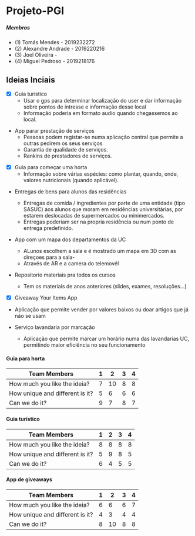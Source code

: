 # Projeto-PGI

##### Membros
 - (1) Tomás Mendes - 2019232272
 - (2) Alexandre Andrade - 2019220216
 - (3) Joel Oliveira - 
 - (4) Miguel Pedroso - 2019218176

## Ideias Inciais

- [x] Guia turístico
  - Usar o gps para determinar localização do user e dar informação sobre pontos de intresse e informação desse local
  - Informação poderia em formato audio quando chegassemos ao local.
 
- App parar prestação de serviços
  - Pessoas podem registar-se numa aplicação central que permite a outras pedirem os seus serviços
  - Garantia de qualidade de serviços.
  - Rankins de prestadores de serviços.

- [x] Guia para começar uma horta 
  - Informação sobre várias espécies: como plantar, quando, onde, valores nutricionais (quando aplicável).

- Entregas de bens para alunos das residências
  - Entregas de comida / ingredientes por parte de uma entidade (tipo SASUC) aos alunos que moram em residências universitárias, por estarem deslocadas de supermercados ou minimercados.
  - Entregas poderiam ser na propria residência ou num ponto de entrega predefinido.
 
- App com um mapa dos departamentos da UC
  - ALunos escolhem a sala e é mostrado um mapa em 3D com as direçoes para a sala-
  - Através de AR e a camera do telemovél

- Repositorio materiais pra todos os cursos
  - Tem os materiais de anos  anteriores (slides, exames, resoluções...)
  
 - [x] Giveaway Your Items App
  - Aplicação que permite vender por valores baixos ou doar artigos que já não se usam
  
 - Serviço lavandaria por marcação
   - Aplicação que permite marcar um horário numa das lavandarias UC, permitindo maior eficiência no seu funcionamento


#### Guia para horta
|Team Members                    |  1 |  2 |  3 |  4 |
|--------------------------------|----|----|----|----|
|How much you like the ideia?    | 7 | 10 | 8 | 8 |
|How unique and different is it? | 5 | 6 | 6 | 6 |
|Can we do it?                   | 9 | 7 | 8 | 7 |


#### Guia turístico
|Team Members                    |  1 |  2 |  3 |  4 |
|--------------------------------|----|----|----|----|
|How much you like the ideia?    | 8 | 8 | 8 | 8 |
|How unique and different is it? | 5 | 9 | 8 | 5 |
|Can we do it?                   | 6 | 4 | 5 | 5 |


#### App de giveaways
|Team Members                    |  1 |  2 |  3 |  4 |
|--------------------------------|----|----|----|----|
|How much you like the ideia?    | 6 | 6 | 6 | 7 |
|How unique and different is it? | 4 | 3 | 4 | 4 |
|Can we do it?                   | 8 | 10 | 8 | 8 |

 
